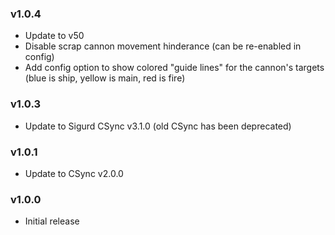 ### v1.0.4
- Update to v50
- Disable scrap cannon movement hinderance (can be re-enabled in config)
- Add config option to show colored "guide lines" for the cannon's targets (blue is ship, yellow is main, red is fire)

### v1.0.3
- Update to Sigurd CSync v3.1.0 (old CSync has been deprecated)

### v1.0.1
- Update to CSync v2.0.0

### v1.0.0
- Initial release